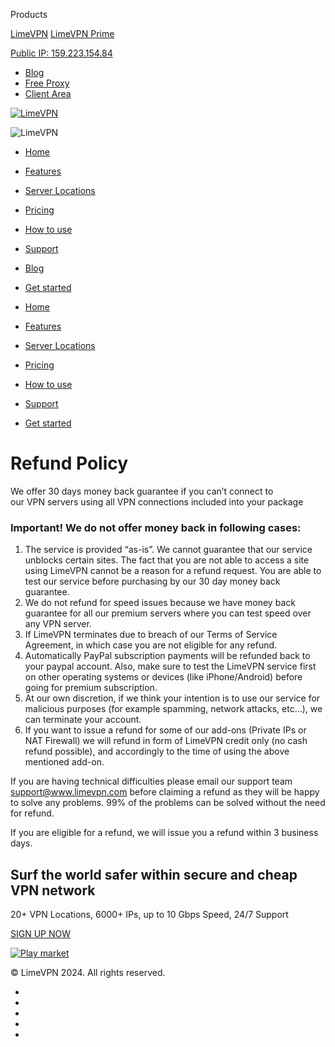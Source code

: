 Products

[LimeVPN](http://limevpn.com/) [LimeVPN Prime](https://limevpnprime.com/)

[Public IP: 159.223.154.84](https://limevpn.com/what-is-my-ip-check-privacy-online/)

* [Blog](https://limevpn.com/blog-old/)
* [Free Proxy](https://limevpn.com/free-web-proxy-to-unblock-any-site/)
* [Client Area](https://app.limevpn.com/clientarea.php)

[![LimeVPN](https://limevpn.com/wp-content/themes/limevpn-webnew/img/limevpn-logo.png)](https://limevpn.com/)

![LimeVPN](https://limevpncdn-ef12.kxcdn.com/wp-content/themes/limevpn-webnew/img/limevpn-logo.png)

* [Home](https://limevpn.com/)
* [Features](https://limevpn.com/features/)
* [Server Locations](http://limevpn.com/network-locations/)
* [Pricing](http://limevpn.com/pricing/)
* [How to use](http://limevpn.com/how-to-use/)
* [Support](https://limevpn.com/support-page/)
* [Blog](https://limevpn.com/blog-old/)
* [Get started](http://limevpn.com/order/)

* [Home](https://limevpn.com/)
* [Features](https://limevpn.com/features/)
* [Server Locations](https://limevpn.com/network-locations/)
* [Pricing](https://limevpn.com/pricing/)
* [How to use](https://limevpn.com/how-to-use/)
* [Support](https://limevpn.com/support-page/)
* [Get started](http://limevpn.com/pricing/)

Refund Policy
=============

We offer 30 days money back guarantee if you can’t connect to  
our VPN servers using all VPN connections included into your package

### Important! We do not offer money back in following cases:

1. The service is provided “as-is”. We cannot guarantee that our service unblocks certain sites. The fact that you are not able to access a site using LimeVPN cannot be a reason for a refund request. You are able to test our service before purchasing by our 30 day money back guarantee.
2. We do not refund for speed issues because we have money back guarantee for all our premium servers where you can test speed over any VPN server.
3. If LimeVPN terminates due to breach of our Terms of Service Agreement, in which case you are not eligible for any refund.
4. Automatically PayPal subscription payments will be refunded back to your paypal account. Also, make sure to test the LimeVPN service first on other operating systems or devices (like iPhone/Android) before going for premium subscription.
5. At our own discretion, if we think your intention is to use our service for malicious purposes (for example spamming, network attacks, etc…), we can terminate your account.
6. If you want to issue a refund for some of our add-ons (Private IPs or NAT Firewall) we will refund in form of LimeVPN credit only (no cash refund possible), and accordingly to the time of using the above mentioned add-on.

If you are having technical difficulties please email our support team support@www.limevpn.com before claiming a refund as they will be happy to solve any problems. 99% of the problems can be solved without the need for refund.

If you are eligible for a refund, we will issue you a refund within 3 business days.

Surf the world safer within secure and cheap VPN network
--------------------------------------------------------

20+ VPN Locations, 6000+ IPs, up to 10 Gbps Speed, 24/7 Support

[SIGN UP NOW](https://limevpn.com/pricing/)

[![Play market](https://limevpn.com/wp-content/themes/limevpn-webnew/img/logo_google_play.png)](https://play.google.com/store/apps/details?id=com.vpn.limevpn)

© LimeVPN 2024. All rights reserved.

* [](https://www.facebook.com/limevpn)
* [](https://www.linkedin.com/company/vpnlime)
* [](https://twitter.com/limevpn)
* [](https://www.instagram.com/limevpn_)
* [](https://www.youtube.com/channel/UCkxqliwG3VxsrTXEkHh8TMw)